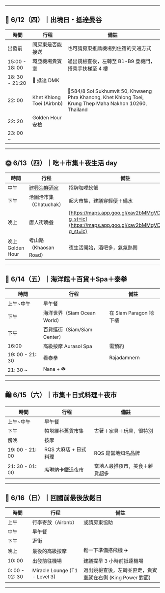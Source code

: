 
---

## 🛫 6/12（四）｜出境日・抵達曼谷

| 時間             | 行程                        | 備註                                                                                                       |
| -------------- | ------------------------- | -------------------------------------------------------------------------------------------------------- |
| 出發前            | 問房東是否能接送                  | 也可請房東推薦機場到住宿的交通方式                                                                                        |
| 15:00 - 18: 00 | 環亞機場貴賓室                   | 過出鏡檢查後，左轉至 B1-B9 登機門，搭乘手扶梯至 4 樓                                                                          |
| 18: 30 - 21:20 | 🛬 抵達 DMK                 |                                                                                                          |
| 22: 00         | Khet Khlong Toei (Airbnb) | 📍584/8 Soi Sukhumvit 50, Khwaeng Phra Khanong, Khet Khlong Toei, Krung Thep Maha Nakhon 10260, Thailand |
| 22: 20         | Golden Hour 安檢            |                                                                                                          |
| 23: 00 ~       |                           |                                                                                                          |

---

## 🌞 6/13（四）｜吃＋市集＋夜生活 day

| 時間            | 行程                                           | 備註                                                                                                     |
| ------------- | -------------------------------------------- | ------------------------------------------------------------------------------------------------------ |
| 中午            | [建興海鮮酒家](https://www.somboonseafood.com/en/) | 招牌咖哩螃蟹                                                                                                 |
| 下午            | 洽圖洽市集（Chatuchak）                             | 超大市集，建議穿輕便＋備水                                                                                          |
| 晚上            | 唐人街晚餐                                        | [https://maps.app.goo.gl/xav2bMMgVDTst8Zs8?g_st=ic](https://maps.app.goo.gl/xav2bMMgVDTst8Zs8?g_st=ic) |
| 晚上Golden Hour | 考山路（Khaosan Road）                            | 夜生活開始，酒吧多，氣氛熱鬧                                                                                         |

---

## 🐠 6/14（五）｜海洋館＋百貨＋Spa＋泰拳

| 時間              | 行程                     | 備註                 |
| --------------- | ---------------------- | ------------------ |
| 上午~中午           | 早午餐                    |                    |
| 下午              | 海洋世界（Siam Ocean World） | 在 Siam Paragon 地下樓 |
| 下午              | 百貨逛街（Siam/Siam Center） |                    |
| 16:00           | 高級按摩 Aurasol Spa       | 需預約                |
| 19: 00 - 21: 30 | 看泰拳                    | Rajadamnern        |
| 21: 30 ~        | Nana + ☘️              |                    |

---

## 🛍️ 6/15（六）｜市集＋日式料理＋夜市

| 時間              | 行程             | 備註              |
| --------------- | -------------- | --------------- |
| 上午~中午           | 早午餐            |                 |
| 下午              | 帕塔維科舊貨市集       | 古著＋家具＋玩具，很特別    |
| 傍晚              | 按摩             |                 |
| 19: 00 - 21: 00 | RQS 大麻店 + 日式料理 | RQS 是當地知名品牌     |
| 21: 30 - 01: 00 | 席琳納卡鐵道夜市       | 當地人最推夜市，美食＋雜貨超多 |

---

## 🎒 6/16（日）｜回國前最後放鬆日

| 時間             | 行程                            | 備註                                   |
| -------------- | ----------------------------- | ------------------------------------ |
| 上午             | 行李寄放（Airbnb）                  | 或請房東協助                               |
| 中午             | 早午餐                           |                                      |
| 下午             | 逛街                            |                                      |
| 晚上             | 最後的高級按摩                       | 鬆一下準備搭飛機 ✈️                          |
| 10: 00         | 出發前往機場                        | 建議提早 3 小時前抵達機場                       |
| 0: 00 - 02: 30 | Miracle Lounge (T1 - Level 3) | 過出鏡檢查後，左轉並直走，貴賓室就在右側 (King Power 對面) |

---